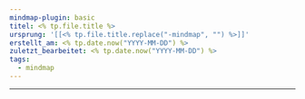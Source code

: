 ```yaml
---
mindmap-plugin: basic
titel: <% tp.file.title %>
ursprung: '[[<% tp.file.title.replace("-mindmap", "") %>]]'
erstellt_am: <% tp.date.now("YYYY-MM-DD") %>
zuletzt_bearbeitet: <% tp.date.now("YYYY-MM-DD") %>
tags:
  - mindmap
---
```

---
